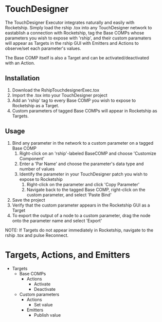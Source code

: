 # TouchDesigner

The TouchDesigner Executor integrates naturally and easily with Rocketship. Simply load the rship .tox into any TouchDesigner network to eastablish a connection with Rocketship, tag the Base COMPs whose parameters you wish to expose with 'rship', and their custom paramaters will appear as Targets in the rship GUI with Emitters and Actions to observe/set each parameter's values. 

The Base COMP itself is also a Target and can be activated/deactivated with an Action.

## Installation

1. Download the RshipTouchdesignerExec.tox
2. Import the .tox into your TouchDesigner project
3. Add an 'rship' tag to every Base COMP you wish to expose to Rocketship as a Target.
4. Custom parameters of tagged Base COMPs will appear in Rocketship as Targets.

## Usage

1. Bind any parameter in the network to a custom parameter on a tagged Base COMP 
	1. Right-click on an 'rship'-labeled BaseCOMP and choose 'Customize Component'
	2. Enter a 'Par Name' and choose the parameter's data type and number of values
	3. Identify the parameter in your TouchDesigner patch you wish to expose to Rocketship
		1. Right-click on the parameter and click 'Copy Parameter'
		2. Navigate back to the tagged Base COMP, right-click on the custom parameter, and select 'Paste Bind'
2. Save the project
3. Verify that the custom parameter appears in the Rocketship GUI as a Target
4. To export the output of a node to a custom parameter, drag the node onto the parameter name and select 'Export'

NOTE: If Targets do not appear immediately in Rocketship, navigate to the rship .tox and pulse Reconnect.

# Targets, Actions, and Emitters

- Targets
	- Base COMPs
		- Actions
			- Activate
			- Deactivate
	- Custom parameters
		- Actions
			- Set value
		- Emitters
			- Publish value